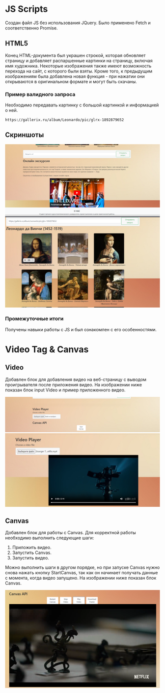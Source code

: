 # JS Scripts
Создан файл JS без использования JQuery. Было применено Fetch и соответственно Promise.

## HTML5
Конец HTML-документа был украшен строкой, которая обновляет страницу и добавляет распаршенные картинки на страницу, включая имя художника. Некоторые изображения также имеют возможность перехода на сайт, с которого были взяты. Кроме того, к предыдущим изображениям была добавлена новая функция - при нажатии они открываются в оригинальном формате и могут быть скачаны.

### Пример валидного запроса 
Необходимо передавать картинку с большой картинкой и информацией о ней.
```
https://gallerix.ru/album/Leonardo/pic/glrx-1892879652
```
## Скриншоты 
![url_input](url_input.png "Страницы Url")
![valide_url](valide_url.png)
### Промежуточные итоги
Получены навыки работы с JS и был ознакомлен с его особенностями.

# Video Tag & Canvas
## Video
Добавлен блок для добавления видео на веб-страницу с выводом проигрывателя после приложения видео. На изображении ниже показан блок input Video и пример приложенного видео.

![Video Player](video_player.png "Пример блока input Video и приложенного видео")
![Video Attached](video_attached.png)

## Canvas
Добавлен блок для работы с Canvas. Для корректной работы необходимо выполнить следующие шаги:
1. Приложить видео.
2. Запустить Canvas.
3. Запустить видео.

Можно выполнить шаги в другом порядке, но при запуске Canvas нужно снова нажать кнопку StartCanvas, так как он начинает получать данные с момента, когда видео запущено. На изображении ниже показан блок Canvas.

![Canvas](canvas.png "Пример блока Canvas")